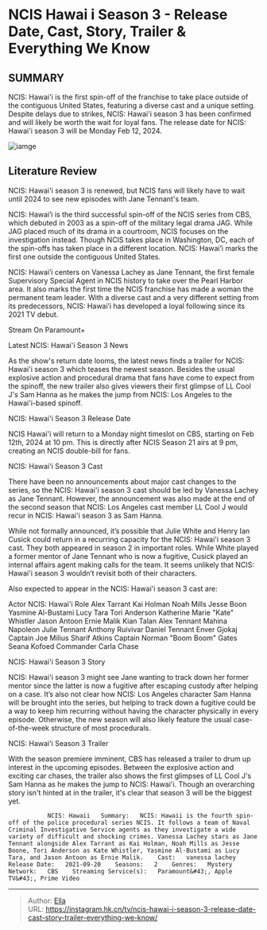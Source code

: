 # NCIS Hawai i Season 3 - Release Date, Cast, Story, Trailer &amp; Everything We Know


## SUMMARY 



  NCIS: Hawai&#39;i is the first spin-off of the franchise to take place outside of the contiguous United States, featuring a diverse cast and a unique setting.   Despite delays due to strikes, NCIS: Hawai&#39;i season 3 has been confirmed and will likely be worth the wait for loyal fans.   The release date for NCIS: Hawai&#39;i season 3 will be Monday Feb 12, 2024.  

![iamge](https://static1.srcdn.com/wordpress/wp-content/uploads/2021/11/NCIS-Hawaii-Featured.jpg)

## Literature Review

NCIS: Hawai&#39;i season 3 is renewed, but NCIS fans will likely have to wait until 2024 to see new episodes with Jane Tennant&#39;s team.




NCIS: Hawai’i is the third successful spin-off of the NCIS series from CBS, which debuted in 2003 as a spin-off of the military legal drama JAG. While JAG placed much of its drama in a courtroom, NCIS focuses on the investigation instead. Though NCIS takes place in Washington, DC, each of the spin-offs has taken place in a different location. NCIS: Hawai’i marks the first one outside the contiguous United States.




NCIS: Hawai’i centers on Vanessa Lachey as Jane Tennant, the first female Supervisory Special Agent in NCIS history to take over the Pearl Harbor area. It also marks the first time the NCIS franchise has made a woman the permanent team leader. With a diverse cast and a very different setting from its predecessors, NCIS: Hawai’i has developed a loyal following since its 2021 TV debut.

Stream On Paramount&#43;


 Latest NCIS: Hawai&#39;i Season 3 News 
          

As the show&#39;s return date looms, the latest news finds a trailer for NCIS: Hawai&#39;i season 3 which teases the newest season. Besides the usual explosive action and procedural drama that fans have come to expect from the spinoff, the new trailer also gives viewers their first glimpse of LL Cool J&#39;s Sam Hanna as he makes the jump from NCIS: Los Angeles to the Hawai&#39;i-based spinoff. 






 NCIS: Hawai&#39;i Season 3 Release Date 
          

NCIS Hawai&#39;i will return to a Monday night timeslot on CBS, starting on Feb 12th, 2024 at 10 pm. This is directly after NCIS Season 21 airs at 9 pm, creating an NCIS double-bill for fans.



 NCIS: Hawai&#39;i Season 3 Cast 
          

There have been no announcements about major cast changes to the series, so the NCIS: Hawai&#39;i season 3 cast should be led by Vanessa Lachey as Jane Tennant. However, the announcement was also made at the end of the second season that NCIS: Los Angeles cast member LL Cool J would recur in NCIS: Hawai&#39;i season 3 as Sam Hanna. 




While not formally announced, it’s possible that Julie White and Henry Ian Cusick could return in a recurring capacity for the NCIS: Hawai&#39;i season 3 cast. They both appeared in season 2 in important roles. While White played a former mentor of Jane Tennant who is now a fugitive, Cusick played an internal affairs agent making calls for the team. It seems unlikely that NCIS: Hawai&#39;i season 3 wouldn’t revisit both of their characters.

Also expected to appear in the NCIS: Hawai&#39;i season 3 cast are:

 Actor  NCIS: Hawai&#39;i Role   Alex Tarrant  Kai Holman   Noah Mills  Jesse Boon   Yasmine Al-Bustami  Lucy Tara   Tori Anderson  Katherine Marie &#34;Kate&#34; Whistler   Jason Antoon  Ernie Malik   Kian Talan  Alex Tennant   Mahina Napoleon  Julie Tennant   Anthony Ruivivar  Daniel Tennant   Enver Gjokaj  Captain Joe Milius   Sharif Atkins  Captain Norman &#34;Boom Boom&#34; Gates   Seana Kofoed  Commander Carla Chase   








 NCIS: Hawai&#39;i Season 3 Story 
          

NCIS: Hawai&#39;i season 3 might see Jane wanting to track down her former mentor since the latter is now a fugitive after escaping custody after helping on a case. It’s also not clear how NCIS: Los Angeles character Sam Hanna will be brought into the series, but helping to track down a fugitive could be a way to keep him recurring without having the character physically in every episode. Otherwise, the new season will also likely feature the usual case-of-the-week structure of most procedurals. 



 NCIS: Hawai&#39;i Season 3 Trailer 
          

With the season premiere imminent, CBS has released a trailer to drum up interest in the upcoming episodes. Between the explosive action and exciting car chases, the trailer also shows the first glimpses of LL Cool J&#39;s Sam Hanna as he makes the jump to NCIS: Hawai&#39;i. Though an overarching story isn&#39;t hinted at in the trailer, it&#39;s clear that season 3 will be the biggest yet. 




               NCIS: Hawaii   Summary:   NCIS: Hawaii is the fourth spin-off of the police procedural series NCIS. It follows a team of Naval Criminal Investigative Service agents as they investigate a wide variety of difficult and shocking crimes. Vanessa Lachey stars as Jane Tennant alongside Alex Tarrant as Kai Holman, Noah Mills as Jesse Boone, Tori Anderson as Kate Whistler, Yasmine Al-Bustami as Lucy Tara, and Jason Antoon as Ernie Malik.    Cast:   vanessa lachey    Release Date:   2021-09-20    Seasons:   2    Genres:   Mystery    Network:   CBS    Streaming Service(s):   Paramount&#43;, Apple TV&#43;, Prime Video      

---

> Author: [Ella](https://instagram.hk.cn/)  
> URL: https://instagram.hk.cn/tv/ncis-hawai-i-season-3-release-date-cast-story-trailer-everything-we-know/  

